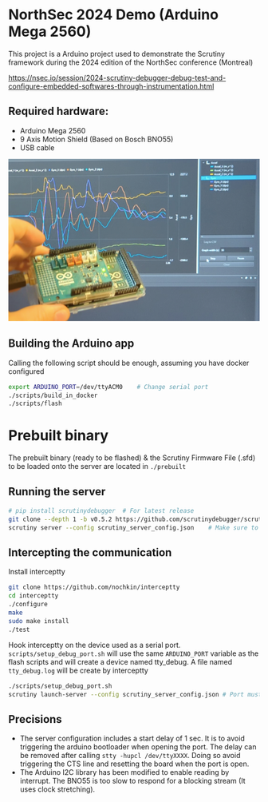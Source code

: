 # NorthSec 2024 Demo (Arduino Mega 2560)

This project is a Arduino project used to demonstrate the Scrutiny framework during the 2024 edition of the NorthSec conference (Montreal)


https://nsec.io/session/2024-scrutiny-debugger-debug-test-and-configure-embedded-softwares-through-instrumentation.html

## Required hardware:

 - Arduino Mega 2560
 - 9 Axis Motion Shield (Based on Bosch BNO55)
 - USB cable

  ![Northsec 2024 demo](images/nsec2024-board.png)

## Building the Arduino app

Calling the following script should be enough, assuming you have docker configured

```bash
export ARDUINO_PORT=/dev/ttyACM0    # Change serial port
./scripts/build_in_docker
./scripts/flash
```

# Prebuilt binary

The prebuilt binary (ready to be flashed) & the Scrutiny Firmware File (.sfd) to be loaded onto the server are located in ``./prebuilt``

## Running the server

```bash
# pip install scrutinydebugger  # For latest release
git clone --depth 1 -b v0.5.2 https://github.com/scrutinydebugger/scrutiny-main /tmp/scrutiny-main && pip3 install -e /tmp/scrutiny-main
scrutiny server --config scrutiny_server_config.json    # Make sure to adjust the serial port name in that configuration
```

## Intercepting the communication

Install interceptty

```bash
git clone https://github.com/nochkin/interceptty
cd interceptty
./configure
make
sudo make install
./test
```

Hook interceptty on the device used as a serial port. ``scripts/setup_debug_port.sh`` will use the same ``ARDUINO_PORT`` variable as the flash scripts and will create a device named tty_debug.  A file named ``tty_debug.log`` will be create by interceptty

```bash
./scripts/setup_debug_port.sh
scrutiny launch-server --config scrutiny_server_config.json # Port must be changed to ./tty_debug
```

## Precisions

 - The server configuration includes a start delay of 1 sec. It is to avoid triggering the arduino bootloader when opening the port. 
The delay can be removed after calling ``stty -hupcl /dev/ttyXXXX``. Doing so avoid triggering the CTS line and resetting the board when the port is open.
 - The Arduino I2C library has been modified to enable reading by interrupt. The BNO55 is too slow to respond for a blocking stream (It uses clock stretching).